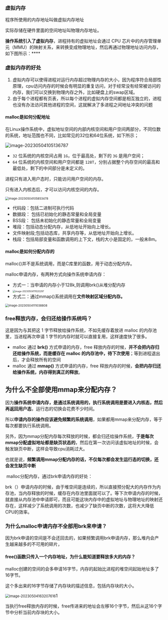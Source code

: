 ### 虚拟内存

程序所使用的内存地址叫做虚拟内存地址

实际存储在硬件里面的空间地址叫物理内存地址。

**操作系统引入了虚拟内存**，进程持有的虚拟地址会通过 CPU 芯片中的内存管理单元（MMU）的映射关系，来转换变成物理地址，然后再通过物理地址访问内存，如下图所示：****



### 虚拟内存的好处

1. 虚拟内存可以使得进程对运行内存超过物理内存的大小，因为程序符合局部性原理，cpu访问内存的时候会有明显的重复访问，对于经常没有经常被访问的内存，我们可以交换到物理内存之外，比如硬盘上的swap区域。
2. 由于每个进程都有页表，所以每个进程的虚拟内存空间都是相互独立的，进程也没有办法访问其他进程的空间，这就解决了多进程之间地址冲突的问题

#### malloc是如何分配地址

在Linux操作系统中，虚拟地址空间的内部内核空间和用户空间两部分，不同位数的系统，地址范围也不同，比如常见的32位和64位系统，如下所示；

![image-20230504105136787](C:\Users\A\AppData\Roaming\Typora\typora-user-images\image-20230504105136787.png)

- `32` 位系统的内核空间占用 `1G`，位于最高处，剩下的 `3G` 是用户空间；
- `64` 位系统的内核空间和用户空间都是 `128T`，分别占据整个内存空间的最高和最低处，剩下的中间部分是未定义的。



进程只有进入用户态时，只能访问用户空间的内存。

只有进入内核态后，才可以访问内核空间的内存。



<img src="C:\Users\A\AppData\Roaming\Typora\typora-user-images\image-20230504105853478.png" alt="image-20230504105853478" style="zoom:67%;" />

- 代码段：包括二进制可执行代码
- 数据段： 包括已初始化的静态常量和全局变量
- BSS段： 包括未初始化的静态常量和全局变量
- 堆段：包括动态分配内存，从低地址开始向上增长。
- 文件映射段;包括动态库，共享内存等，从低地址开始向上增长。
- 栈段：包括局部变量和函数调用的上下文，栈的大小是固定的，一般未8m。



#### malloc是如何分配内存的

malloc()并不是系统调用，而是C库里的函数，用于动态分配内存。

malloc申请内存，有两种方式向操作系统申请内存：

- 方式一：当申请的内存小于128k,则调用brk()从堆分配内存
- <img src="C:\Users\A\AppData\Roaming\Typora\typora-user-images\image-20230504111020297.png" alt="image-20230504111020297" style="zoom:50%;" />
- 方式二：通过mmap()系统调用在**文件映射区域分配内存。**

<img src="C:\Users\A\AppData\Roaming\Typora\typora-user-images\image-20230504111038808.png" alt="image-20230504111038808" style="zoom:67%;" />



### free释放内存，会归还给操作系统吗？

这是因为与其把这 1 字节释放给操作系统，不如先缓存着放进 malloc 的内存池里，当进程再次申请 1 字节的内存时就可以直接复用，这样速度快了很多。

- malloc 通过 **brk()** 方式申请的内存，free 释放内存的时候，**并不会把内存归还给操作系统，而是缓存在 malloc 的内存池中，待下次使用**；等到进程退出后，才会释放所有的空间
- malloc 通过 **mmap()** 方式申请的内存，free 释放内存的时候，**会把内存归还给操作系统，内存得到真正的释放**。



## 为什么不全部使用mmap来分配内存？

因为**操作系统申请内存，是通过系统调用的，执行系统调用是要进入内核态，然后再返回用户态**，运行态的切换会花费不少时间。

所以**申请内存的操作应该避免频繁的系统调用**，如果都用mmap来分配内存，等于每次都要执行系统调用。

另外，因为mmap分配内存每次释放的时候，都会归还给操作系统，**于是每次mmap分配虚拟地址都是缺页状态的**，然后在第一次访问该虚拟地址的时候，会触发缺页中断，这样会导致cpu消耗过大。

也就是说，**频繁调用mmap分配内存的话，不仅每次都会发生运行态的切换，还会发生缺页中断**

​	malloc分配内存，通过brk申请内存的好处：

brk（）申请内存的时候，由于堆空间是连续的，所以直接预分配大的内存作为内存池，当内存释放的时候，缓存在内存池里面就可以了。等下次申请内存的时候，就直接从内存池中申请即可，而且可能这块内存中的虚拟地址与物理地址的映射还存在，这样减少了系统调用的次数，也减少了缺页中断的次数，这将大大降低CPU的效率。



### 为什么malloc申请内存不全部用brk来申请？

因为brk申请的空间是不会还回去的，如果频繁调用brk申请内存，那么堆内会产生越来越多的不可用的碎片，

#### free()函数只传入一个内存地址，为什么能知道要释放多大的内存？

malloc创建的空间的会多申请16字节，内存的起始比进程的堆空间起始地址多了16字节。

这个多出来的16字节存储了内存块的描述信息，包括内存块的大小。

<img src="C:\Users\A\AppData\Roaming\Typora\typora-user-images\image-20230504163207616.png" alt="image-20230504163207616" style="zoom: 80%;" />1

当执行free释放内存的时候，free传进来的地址会左移16个字节，然后从这16个字节中分析当前内存块的大小。



